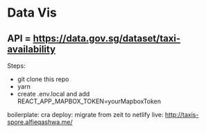 # Data Vis

## API = https://data.gov.sg/dataset/taxi-availability

Steps:
- git clone this repo
- yarn
- create .env.local and add REACT_APP_MAPBOX_TOKEN=yourMapboxToken

boilerplate: cra
deploy: migrate from zeit to netlify
live: http://taxis-spore.alfieqashwa.me/
